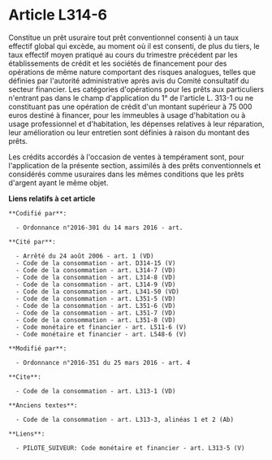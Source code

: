 # Article L314-6

Constitue un prêt usuraire tout prêt conventionnel consenti à un taux effectif global qui excède, au moment où il est
consenti, de plus du tiers, le taux effectif moyen pratiqué au cours du trimestre précédent par les établissements de crédit
et les sociétés de financement pour des opérations de même nature comportant des risques analogues, telles que définies par
l'autorité administrative après avis du Comité consultatif du secteur financier. Les catégories d'opérations pour les prêts
aux particuliers n'entrant pas dans le champ d'application du 1° de l'article L. 313-1 ou ne constituant pas une opération de
crédit d'un montant supérieur à 75 000 euros destiné à financer, pour les immeubles à usage d'habitation ou à usage
professionnel et d'habitation, les dépenses relatives à leur réparation, leur amélioration ou leur entretien sont définies à
raison du montant des prêts. 

Les crédits accordés à l'occasion de ventes à tempérament sont, pour l'application de la présente section, assimilés à des
prêts conventionnels et considérés comme usuraires dans les mêmes conditions que les prêts d'argent ayant le même objet.

**Liens relatifs à cet article**

	**Codifié par**:

	  - Ordonnance n°2016-301 du 14 mars 2016 - art.

	**Cité par**:

	  - Arrêté du 24 août 2006 - art. 1 (VD)
	  - Code de la consommation - art. D314-15 (V)
	  - Code de la consommation - art. L314-7 (VD)
	  - Code de la consommation - art. L314-8 (VD)
	  - Code de la consommation - art. L314-9 (VD)
	  - Code de la consommation - art. L341-50 (VD)
	  - Code de la consommation - art. L351-5 (VD)
	  - Code de la consommation - art. L351-6 (VD)
	  - Code de la consommation - art. L351-7 (VD)
	  - Code de la consommation - art. L351-8 (VD)
	  - Code monétaire et financier - art. L511-6 (V)
	  - Code monétaire et financier - art. L548-6 (V)

	**Modifié par**:

	  - Ordonnance n°2016-351 du 25 mars 2016 - art. 4

	**Cite**:

	  - Code de la consommation - art. L313-1 (VD)

	**Anciens textes**:

	  - Code de la consommation - art. L313-3, alinéas 1 et 2 (Ab)

	**Liens**:

	  - PILOTE_SUIVEUR: Code monétaire et financier - art. L313-5 (V)
